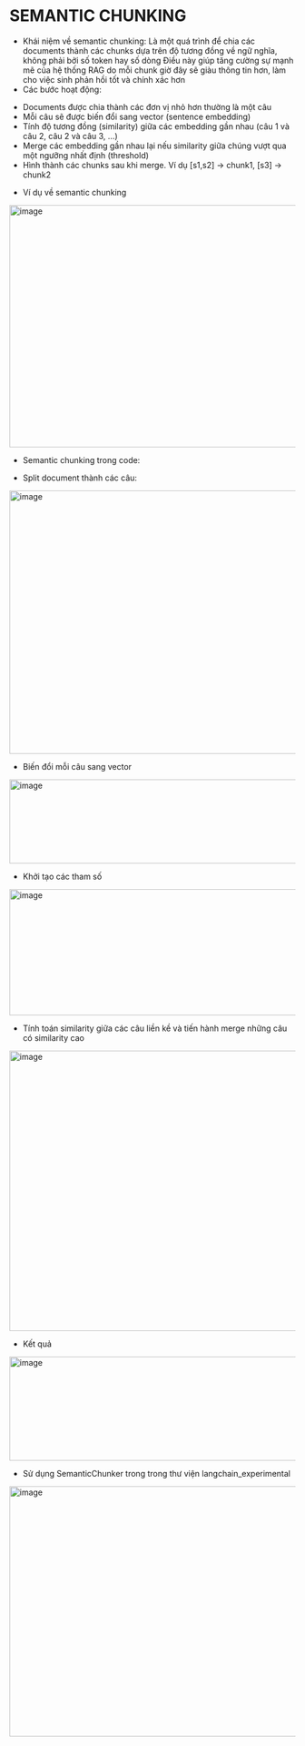 # SEMANTIC CHUNKING

-	Khái niệm về semantic chunking:
Là một quá trình để chia các documents thành các chunks dựa trên độ tương đồng về ngữ nghĩa, không phải bởi số token hay số dòng
Điều này giúp tăng cường sự mạnh mẽ của hệ thống RAG do mỗi chunk giờ đây sẽ giàu thông tin hơn, làm cho việc sinh phản hồi tốt và chính xác hơn
-	Các bước hoạt động:
+ Documents được chia thành các đơn vị nhỏ hơn thường là một câu
+ Mỗi câu sẽ được biến đổi sang vector (sentence embedding)
+ Tính độ tương đồng (similarity) giữa các embedding gần nhau (câu 1 và câu 2, câu 2 và câu 3, …)
+ Merge các embedding gần nhau lại nếu similarity giữa chúng vượt qua một ngưỡng nhất định (threshold)
+ Hình thành các chunks sau khi merge. Ví dụ [s1,s2] -> chunk1, [s3] -> chunk2

-	Ví dụ về semantic chunking
 
<img width="975" height="426" alt="image" src="https://github.com/user-attachments/assets/7305bdb3-cb5b-40ff-b804-4a93c7bd5331" />

-	Semantic chunking trong code:
+ Split document thành các câu:
 
<img width="975" height="463" alt="image" src="https://github.com/user-attachments/assets/6454f114-54fa-4b1c-b913-dcf5805ab406" />

+ Biến đổi mỗi câu sang vector
 
<img width="688" height="148" alt="image" src="https://github.com/user-attachments/assets/a27e12b2-e967-4ae1-a9bf-e3a974cfc9d2" />

+ Khởi tạo các tham số
 
<img width="675" height="222" alt="image" src="https://github.com/user-attachments/assets/9ec00384-e403-4a67-ba30-724ebf8b0356" />

+ Tính toán similarity giữa các câu liền kề và tiến hành merge những câu có similarity cao
 
<img width="975" height="493" alt="image" src="https://github.com/user-attachments/assets/3edc5c31-bc7d-4ac8-a8aa-eb6a8fb66d79" />

+ Kết quả
 
<img width="975" height="183" alt="image" src="https://github.com/user-attachments/assets/25c23eb6-8a91-4d63-a4d2-5e2e19e3ae20" />

-	Sử dụng SemanticChunker trong trong thư viện langchain_experimental
 
<img width="975" height="440" alt="image" src="https://github.com/user-attachments/assets/e6250655-13c4-4b39-ab5a-73e48d5e4abe" />
 

